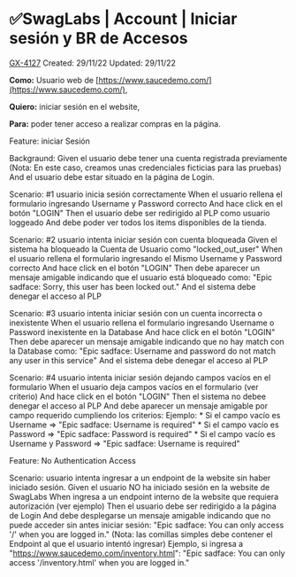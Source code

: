 # ✅SwagLabs | Account | Iniciar sesión y BR de Accesos

[GX-4127](https://upexgalaxy3.atlassian.net/browse/GX-4127) Created: 29/11/22 Updated: 29/11/22

**Como:** Usuario web de [https://www.saucedemo.com/](https://www.saucedemo.com/),

**Quiero:** iniciar sesión en el website,

**Para:** poder tener acceso a realizar compras en la página.

Feature: iniciar Sesión

  Backgraund: 
    Given el usuario debe tener una cuenta registrada previamente 
      (Nota: En este caso, creamos unas credenciales ficticias para las pruebas)
    And el usuario debe estar situado en la página de Login.

  Scenario: #1 usuario inicia sesión correctamente
    When el usuario rellena el formulario ingresando Username y Password correcto
    And hace click en el botón "LOGIN"
    Then el usuario debe ser redirigido al PLP como usuario loggeado
    And debe poder ver todos los items disponibles de la tienda.
  
  Scenario: #2 usuario intenta iniciar sesión con cuenta bloqueada
    Given el sistema ha bloqueado la Cuenta de Usuario como "locked_out_user"
    When el usuario rellena el formulario ingresando el Mismo Username y Password correcto
    And hace click en el botón "LOGIN"
    Then debe aparecer un mensaje amigable indicando que el usuario está bloqueado como:
      "Epic sadface: Sorry, this user has been locked out." 
    And el sistema debe denegar el acceso al PLP
  
  Scenario: #3 usuario intenta iniciar sesión con un cuenta incorrecta o inexistente
    When el usuario rellena el formulario ingresando Username o Password inexistente en la Database
    And hace click en el botón "LOGIN"
    Then debe aparecer un mensaje amigable indicando que no hay match con la Database como:
      "Epic sadface: Username and password do not match any user in this service"
    And el sistema debe denegar el acceso al PLP
  
  Scenario: #4 usuario intenta iniciar sesión dejando campos vacíos en el formulario
    When el usuario deja campos vacíos en el formulario (ver criterio)
    And hace click en el botón "LOGIN"
    Then el sistema no debee denegar el acceso al PLP
    And debe aparecer un mensaje amigable por campo requerido cumpliendo los criterios:
      Ejemplo:
        * Si el campo vacío es Username => "Epic sadface: Username is required"
        * Si el campo vacío es Password => "Epic sadface: Password is required"
        * Si el campo vacío es Username y Password => "Epic sadface: Username is required"
        
Feature: No Authentication Access

  Scenario: usuario intenta ingresar a un endpoint de la website sin haber iniciado sesión.
    Given el usuario NO ha iniciado sesión en la website de SwagLabs
    When ingresa a un endpoint interno de la website que requiera autorización (ver ejemplo)
    Then el usuario debe ser redirigido a la página de Login
    And debe desplegarse un mensaje amigable indicando que no puede acceder sin antes iniciar sesión:
      "Epic sadface: You can only access '/' when you are logged in."
      (Nota: las comillas simples debe contener el Endpoint al que el usuario intentó ingresar)
      Ejemplo, si ingresa a "https://www.saucedemo.com/inventory.html":
        "Epic sadface: You can only access '/inventory.html' when you are logged in."